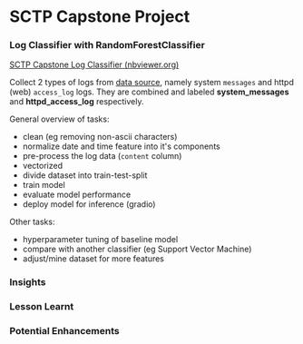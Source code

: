 # SCTP Capstone Project

### Log Classifier with RandomForestClassifier

[SCTP Capstone Log Classifier (nbviewer.org)](https://nbviewer.org/github/fc510/sctp-caps-log-classifier/blob/405bd61e91733c6a9bb275d60044d1ecc9f1cf95/sctp_ml_log_data_RandomForestClassifier.ipynb)


Collect 2 types of logs from [data source](https://log-sharing.dreamhosters.com/), namely system `messages` and httpd (web) `access_log` logs. They are combined and labeled **system_messages** and **httpd_access_log** respectively.

General overview of tasks:
- clean (eg removing non-ascii characters)
- normalize date and time feature into it's components
- pre-process the log data (`content` column)
- vectorized
- divide dataset into train-test-split
- train model
- evaluate model performance
- deploy model for inference (gradio)

Other tasks:
- hyperparameter tuning of baseline model
- compare with another classifier (eg Support Vector Machine)
- adjust/mine dataset for more features

### Insights

### Lesson Learnt

### Potential Enhancements
